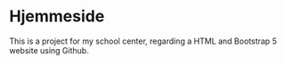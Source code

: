 # Hjemmeside
This is a project for my school center, regarding a HTML and Bootstrap 5 website using Github.
